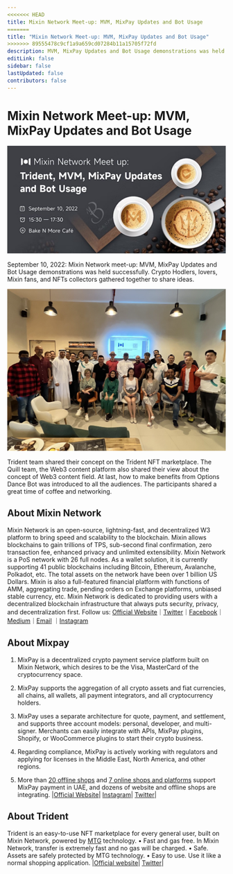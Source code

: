 ```yaml
---
<<<<<<< HEAD
title: Mixin Network Meet-up: MVM, MixPay Updates and Bot Usage
=======
title: "Mixin Network Meet-up: MVM, MixPay Updates and Bot Usage"
>>>>>>> 89555478c9cf1a9a659cd07284b11a15705f72fd
description: MVM, MixPay Updates and Bot Usage demonstrations was held successfully. Trident team shared their concept on the Trident NFT marketplace. The Quill team, the Web3 content platform also shared their view about the concept of Web3 content field. At last, how to make benefits from Options Dance Bot was introduced.
editLink: false
sidebar: false
lastUpdated: false
contributors: false
---
```


# Mixin Network Meet-up: MVM, MixPay Updates and Bot Usage

![mvm-mixpay](./mvm-mixpay.jpg)

September 10, 2022: Mixin Network meet-up: MVM, MixPay Updates and Bot Usage demonstrations was held successfully. Crypto Hodlers, lovers, Mixin fans, and NFTs collectors gathered together to share ideas. 

![team-pic](./team-pic.png)

Trident team shared their concept on the Trident NFT marketplace. The Quill team, the Web3 content platform also shared their view about the concept of Web3 content field. At last, how to make benefits from Options Dance Bot was introduced to all the audiences. The participants shared a great time of coffee and networking.

## About Mixin Network
Mixin Network is an open-source, lightning-fast, and decentralized W3 platform to bring speed and scalability to the blockchain. Mixin allows blockchains to gain trillions of TPS, sub-second final confirmation, zero transaction fee, enhanced privacy and unlimited extensibility.
Mixin Network is a PoS network with 26 full nodes. As a wallet solution, it is currently supporting 41 public blockchains including Bitcoin, Ethereum, Avalanche, Polkadot, etc. The total assets on the network have been over 1 billion US Dollars. Mixin is also a full-featured financial platform with functions of AMM, aggregating trade, pending orders on Exchange platforms, unbiased stable currency, etc. Mixin Network is dedicated to providing users with a decentralized blockchain infrastructure that always puts security, privacy, and decentralization first.
Follow us:
[Official Website](https://mixin.one/)｜[Twitter](https://twitter.com/Mixin_Network)｜[Facebook](https://www.facebook.com/MixinNetwork)｜[Medium](https://medium.com/mixinnetwork)｜[Email](http://contact@mixin.one) ｜[Instagram](https://instagram.com/mixinnetwork)

## About Mixpay
1. MixPay is a decentralized crypto payment service platform built on Mixin Network, which desires to be the Visa, MasterCard of the cryptocurrency space.

2. MixPay supports the aggregation of all crypto assets and fiat currencies, all chains, all wallets, all payment integrators, and all cryptocurrency holders.

3. MixPay uses a separate architecture for quote, payment, and settlement, and supports three account models: personal, developer, and multi-signer. Merchants can easily integrate with APIs, MixPay plugins, Shopify, or WooCommerce plugins to start their crypto business.

4. Regarding compliance, MixPay is actively working with regulators and applying for licenses in the Middle East, North America, and other regions.

5. More than [20 offline shops](https://help.mixpay.me/en_US/for-businesses/offline-merchants-information) and [7 online shops and platforms](https://help.mixpay.me/en_US/for-businesses/online-platforms-and-shops-information) support MixPay payment in UAE, and dozens of website and offline shops are integrating.
|[Official Website](https://mixpay.me/)| [Instagram](https://www.instagram.com/mixpay.me)| [Twitter](https://twitter.com/MixPayHQ)|

## About Trident
Trident is an easy-to-use NFT marketplace for every general user, built on Mixin Network, powered by [MTG](https://github.com/MixinNetwork/trusted-group) technology.
• Fast and gas free. In Mixin Network, transfer is extremely fast and no gas will be charged.
• Safe. Assets are safely protected by MTG technology.
• Easy to use. Use it like a normal shopping application.
|[Official website](https://thetrident.one/)| [Twitter](https://twitter.com/trident_nft)|


